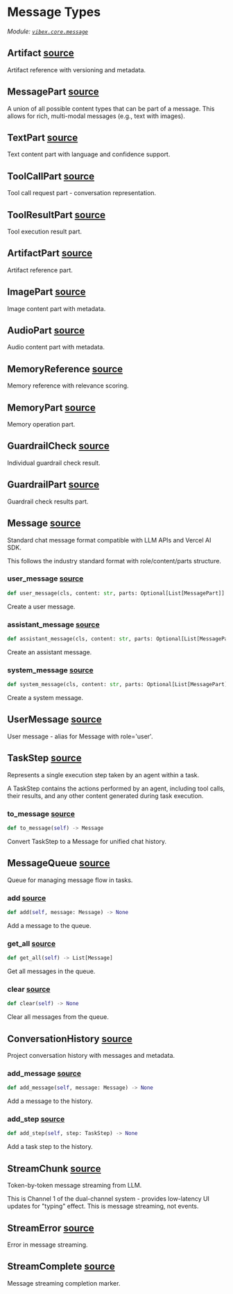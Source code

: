 # Message Types

*Module: [`vibex.core.message`](https://github.com/dustland/vibex/blob/main/src/vibex/core/message.py)*

## Artifact <a href="https://github.com/dustland/vibex/blob/main/src/vibex/core/message.py#L18" class="source-link" title="View source code">source</a>

Artifact reference with versioning and metadata.

## MessagePart <a href="https://github.com/dustland/vibex/blob/main/src/vibex/core/message.py#L32" class="source-link" title="View source code">source</a>

A union of all possible content types that can be part of a message.
This allows for rich, multi-modal messages (e.g., text with images).

## TextPart <a href="https://github.com/dustland/vibex/blob/main/src/vibex/core/message.py#L40" class="source-link" title="View source code">source</a>

Text content part with language and confidence support.

## ToolCallPart <a href="https://github.com/dustland/vibex/blob/main/src/vibex/core/message.py#L47" class="source-link" title="View source code">source</a>

Tool call request part - conversation representation.

## ToolResultPart <a href="https://github.com/dustland/vibex/blob/main/src/vibex/core/message.py#L55" class="source-link" title="View source code">source</a>

Tool execution result part.

## ArtifactPart <a href="https://github.com/dustland/vibex/blob/main/src/vibex/core/message.py#L63" class="source-link" title="View source code">source</a>

Artifact reference part.

## ImagePart <a href="https://github.com/dustland/vibex/blob/main/src/vibex/core/message.py#L68" class="source-link" title="View source code">source</a>

Image content part with metadata.

## AudioPart <a href="https://github.com/dustland/vibex/blob/main/src/vibex/core/message.py#L76" class="source-link" title="View source code">source</a>

Audio content part with metadata.

## MemoryReference <a href="https://github.com/dustland/vibex/blob/main/src/vibex/core/message.py#L85" class="source-link" title="View source code">source</a>

Memory reference with relevance scoring.

## MemoryPart <a href="https://github.com/dustland/vibex/blob/main/src/vibex/core/message.py#L92" class="source-link" title="View source code">source</a>

Memory operation part.

## GuardrailCheck <a href="https://github.com/dustland/vibex/blob/main/src/vibex/core/message.py#L99" class="source-link" title="View source code">source</a>

Individual guardrail check result.

## GuardrailPart <a href="https://github.com/dustland/vibex/blob/main/src/vibex/core/message.py#L108" class="source-link" title="View source code">source</a>

Guardrail check results part.

## Message <a href="https://github.com/dustland/vibex/blob/main/src/vibex/core/message.py#L116" class="source-link" title="View source code">source</a>

Standard chat message format compatible with LLM APIs and Vercel AI SDK.

This follows the industry standard format with role/content/parts structure.

### user_message <a href="https://github.com/dustland/vibex/blob/main/src/vibex/core/message.py#L129" class="source-link" title="View source code">source</a>

```python
def user_message(cls, content: str, parts: Optional[List[MessagePart]] = None) -> 'Message'
```

Create a user message.

### assistant_message <a href="https://github.com/dustland/vibex/blob/main/src/vibex/core/message.py#L138" class="source-link" title="View source code">source</a>

```python
def assistant_message(cls, content: str, parts: Optional[List[MessagePart]] = None) -> 'Message'
```

Create an assistant message.

### system_message <a href="https://github.com/dustland/vibex/blob/main/src/vibex/core/message.py#L147" class="source-link" title="View source code">source</a>

```python
def system_message(cls, content: str, parts: Optional[List[MessagePart]] = None) -> 'Message'
```

Create a system message.

## UserMessage <a href="https://github.com/dustland/vibex/blob/main/src/vibex/core/message.py#L155" class="source-link" title="View source code">source</a>

User message - alias for Message with role='user'.

## TaskStep <a href="https://github.com/dustland/vibex/blob/main/src/vibex/core/message.py#L159" class="source-link" title="View source code">source</a>

Represents a single execution step taken by an agent within a task.

A TaskStep contains the actions performed by an agent, including tool calls,
their results, and any other content generated during task execution.

### to_message <a href="https://github.com/dustland/vibex/blob/main/src/vibex/core/message.py#L172" class="source-link" title="View source code">source</a>

```python
def to_message(self) -> Message
```

Convert TaskStep to a Message for unified chat history.

## MessageQueue <a href="https://github.com/dustland/vibex/blob/main/src/vibex/core/message.py#L186" class="source-link" title="View source code">source</a>

Queue for managing message flow in tasks.

### add <a href="https://github.com/dustland/vibex/blob/main/src/vibex/core/message.py#L191" class="source-link" title="View source code">source</a>

```python
def add(self, message: Message) -> None
```

Add a message to the queue.

### get_all <a href="https://github.com/dustland/vibex/blob/main/src/vibex/core/message.py#L197" class="source-link" title="View source code">source</a>

```python
def get_all(self) -> List[Message]
```

Get all messages in the queue.

### clear <a href="https://github.com/dustland/vibex/blob/main/src/vibex/core/message.py#L201" class="source-link" title="View source code">source</a>

```python
def clear(self) -> None
```

Clear all messages from the queue.

## ConversationHistory <a href="https://github.com/dustland/vibex/blob/main/src/vibex/core/message.py#L205" class="source-link" title="View source code">source</a>

Project conversation history with messages and metadata.

### add_message <a href="https://github.com/dustland/vibex/blob/main/src/vibex/core/message.py#L213" class="source-link" title="View source code">source</a>

```python
def add_message(self, message: Message) -> None
```

Add a message to the history.

### add_step <a href="https://github.com/dustland/vibex/blob/main/src/vibex/core/message.py#L218" class="source-link" title="View source code">source</a>

```python
def add_step(self, step: TaskStep) -> None
```

Add a task step to the history.

## StreamChunk <a href="https://github.com/dustland/vibex/blob/main/src/vibex/core/message.py#L225" class="source-link" title="View source code">source</a>

Token-by-token message streaming from LLM.

This is Channel 1 of the dual-channel system - provides low-latency
UI updates for "typing" effect. This is message streaming, not events.

## StreamError <a href="https://github.com/dustland/vibex/blob/main/src/vibex/core/message.py#L240" class="source-link" title="View source code">source</a>

Error in message streaming.

## StreamComplete <a href="https://github.com/dustland/vibex/blob/main/src/vibex/core/message.py#L251" class="source-link" title="View source code">source</a>

Message streaming completion marker.
